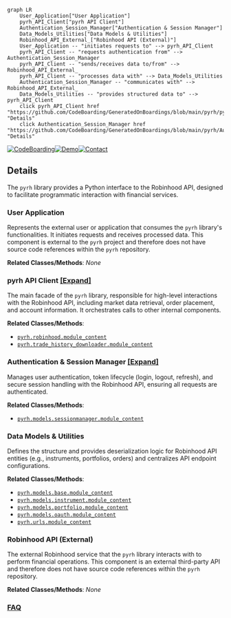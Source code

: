 ```mermaid
graph LR
    User_Application["User Application"]
    pyrh_API_Client["pyrh API Client"]
    Authentication_Session_Manager["Authentication & Session Manager"]
    Data_Models_Utilities["Data Models & Utilities"]
    Robinhood_API_External_["Robinhood API (External)"]
    User_Application -- "initiates requests to" --> pyrh_API_Client
    pyrh_API_Client -- "requests authentication from" --> Authentication_Session_Manager
    pyrh_API_Client -- "sends/receives data to/from" --> Robinhood_API_External_
    pyrh_API_Client -- "processes data with" --> Data_Models_Utilities
    Authentication_Session_Manager -- "communicates with" --> Robinhood_API_External_
    Data_Models_Utilities -- "provides structured data to" --> pyrh_API_Client
    click pyrh_API_Client href "https://github.com/CodeBoarding/GeneratedOnBoardings/blob/main/pyrh/pyrh_API_Client.md" "Details"
    click Authentication_Session_Manager href "https://github.com/CodeBoarding/GeneratedOnBoardings/blob/main/pyrh/Authentication_Session_Manager.md" "Details"
```

[![CodeBoarding](https://img.shields.io/badge/Generated%20by-CodeBoarding-9cf?style=flat-square)](https://github.com/CodeBoarding/GeneratedOnBoardings)[![Demo](https://img.shields.io/badge/Try%20our-Demo-blue?style=flat-square)](https://www.codeboarding.org/demo)[![Contact](https://img.shields.io/badge/Contact%20us%20-%20contact@codeboarding.org-lightgrey?style=flat-square)](mailto:contact@codeboarding.org)

## Details

The `pyrh` library provides a Python interface to the Robinhood API, designed to facilitate programmatic interaction with financial services.

### User Application
Represents the external user or application that consumes the `pyrh` library's functionalities. It initiates requests and receives processed data. This component is external to the `pyrh` project and therefore does not have source code references within the `pyrh` repository.


**Related Classes/Methods**: _None_

### pyrh API Client [[Expand]](./pyrh_API_Client.md)
The main facade of the `pyrh` library, responsible for high-level interactions with the Robinhood API, including market data retrieval, order placement, and account information. It orchestrates calls to other internal components.


**Related Classes/Methods**:

- <a href="https://github.com/robinhood-unofficial/pyrh/blob/master/pyrh/robinhood.py" target="_blank" rel="noopener noreferrer">`pyrh.robinhood.module_content`</a>
- <a href="https://github.com/robinhood-unofficial/pyrh/blob/master/pyrh/trade_history_downloader.py" target="_blank" rel="noopener noreferrer">`pyrh.trade_history_downloader.module_content`</a>


### Authentication & Session Manager [[Expand]](./Authentication_Session_Manager.md)
Manages user authentication, token lifecycle (login, logout, refresh), and secure session handling with the Robinhood API, ensuring all requests are authenticated.


**Related Classes/Methods**:

- <a href="https://github.com/robinhood-unofficial/pyrh/blob/master/pyrh/models/sessionmanager.py" target="_blank" rel="noopener noreferrer">`pyrh.models.sessionmanager.module_content`</a>


### Data Models & Utilities
Defines the structure and provides deserialization logic for Robinhood API entities (e.g., instruments, portfolios, orders) and centralizes API endpoint configurations.


**Related Classes/Methods**:

- <a href="https://github.com/robinhood-unofficial/pyrh/blob/master/pyrh/models/base.py" target="_blank" rel="noopener noreferrer">`pyrh.models.base.module_content`</a>
- <a href="https://github.com/robinhood-unofficial/pyrh/blob/master/pyrh/models/instrument.py" target="_blank" rel="noopener noreferrer">`pyrh.models.instrument.module_content`</a>
- <a href="https://github.com/robinhood-unofficial/pyrh/blob/master/pyrh/models/portfolio.py" target="_blank" rel="noopener noreferrer">`pyrh.models.portfolio.module_content`</a>
- <a href="https://github.com/robinhood-unofficial/pyrh/blob/master/pyrh/models/oauth.py" target="_blank" rel="noopener noreferrer">`pyrh.models.oauth.module_content`</a>
- <a href="https://github.com/robinhood-unofficial/pyrh/blob/master/pyrh/urls.py" target="_blank" rel="noopener noreferrer">`pyrh.urls.module_content`</a>


### Robinhood API (External)
The external Robinhood service that the `pyrh` library interacts with to perform financial operations. This component is an external third-party API and therefore does not have source code references within the `pyrh` repository.


**Related Classes/Methods**: _None_



### [FAQ](https://github.com/CodeBoarding/GeneratedOnBoardings/tree/main?tab=readme-ov-file#faq)